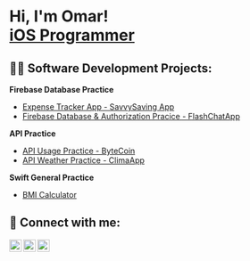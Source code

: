 <h1>Hi, I'm Omar! <br/><a href="https://github.com/OPetricevic/Opetricevic">iOS Programmer</a></h1>

<h2>👨‍💻 Software Development Projects:</h2>
<b> Firebase Database Practice</b>

- [Expense Tracker App - SavvySaving App](https://github.com/OPetricevic/SavvySaving-App)
- [Firebase Database & Authorization Pracice - FlashChatApp](https://github.com/OPetricevic/ClimaApp)
  
<b> API Practice</b>
- [API Usage Practice - ByteCoin](https://github.com/OPetricevic/ByteCoin)
- [API Weather Practice - ClimaApp](https://github.com/OPetricevic/ClimaApp)
  
<b> Swift General Practice</b>
- [BMI Calculator](https://github.com/OPetricevic/BMICalculator)

<h2> 🤳 Connect with me:</h2>

[<img align="left" alt="JoshMadakor | YouTube" width="22px" src="https://cdn.jsdelivr.net/npm/simple-icons@v3/icons/youtube.svg" />][youtube]
[<img align="left" alt="JoshMadakor | LinkedIn" width="22px" src="https://cdn.jsdelivr.net/npm/simple-icons@v3/icons/linkedin.svg" />][linkedin]
[<img align="left" alt="JoshMadakor | Instagram" width="22px" src="https://cdn.jsdelivr.net/npm/simple-icons@v3/icons/instagram.svg" />][instagram]

[youtube]: https://www.youtube.com/channel/UCSA_czFr5dajLEROt-h4uRw
[instagram]: https://www.instagram.com/omarpetricevic/
[linkedin]: https://www.linkedin.com/in/omar-petricevic/

<!--
**joshmadakor1/joshmadakor1** is a ✨ _special_ ✨ repository because its `README.md` (this file) appears on your GitHub profile.

Here are some ideas to get you started:

- 🔭 I’m currently working on ...
- 🌱 I’m currently learning ...
- 👯 I’m looking to collaborate on ...
- 🤔 I’m looking for help with ...
- 💬 Ask me about ...
- 📫 How to reach me: ...
- 😄 Pronouns: ...
- ⚡ Fun fact: ...
-->
